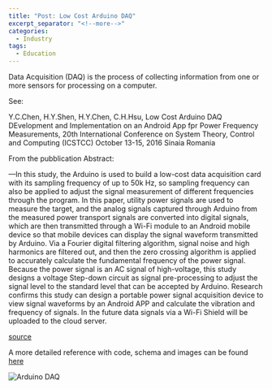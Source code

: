```yaml
---
title: "Post: Low Cost Arduino DAQ"
excerpt_separator: "<!--more-->"
categories:
  - Industry
tags:
  - Education
---
```


Data Acquisition (DAQ) is the process of collecting information from one or more sensors for processing on a computer.

See:

Y.C.Chen, H.Y.Shen, H.Y.Chen, C.H.Hsu, Low Cost Arduino DAQ DEvelopment and Implementation on an Android App fpr Power Frequency Measurements, 20th International Conference on System Theory, Control and Computing (ICSTCC) October 13-15, 2016 Sinaia Romania

From the pubblication Abstract:

—In this study, the Arduino is used to build a low-cost data acquisition card with its sampling frequency of up to 50k Hz, so sampling frequency can also be applied to adjust the signal measurement of different frequencies through the program. In this paper, utility power signals are used to measure the target, and the analog signals captured through Arduino from the measured power transport signals are converted into digital signals, which are then transmitted through a Wi-Fi module to an Android mobile device so that mobile devices can display the signal waveform transmitted by Arduino. Via a Fourier digital filtering algorithm, signal noise and high harmonics are filtered out, and then the zero crossing algorithm is applied to accurately calculate the fundamental frequency of the power signal. Because the power signal is an AC signal of high-voltage, this study designs a voltage Step-down circuit as signal pre-processing to adjust the signal level to the standard level that can be accepted by Arduino. Research confirms this study can design a portable power signal acquisition device to view signal waveforms by an Android APP and calculate the vibration and frequency of signals. In the future data signals via a Wi-Fi Shield will be uploaded to the cloud server.

[source](https://ieeexplore.ieee.org/document/7545146)


A more detailed reference with code, schema and images can be found [here](https://www.digikey.com/en/maker/projects/lowcost-data-acquisition-daq-with-arduino-and-binho-for-ml/bf39a39f07d145d297e60c0e1f257db3)


![Arduino DAQ](https://www.digikey.com/maker-media/5af985c5-bf65-4ad3-9017-4cb902b5472b)





